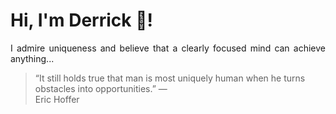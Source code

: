 # Hi, I'm Derrick 👋!
<p align="justify">I admire uniqueness and believe that a clearly focused mind can achieve anything...</p> 
<!-- #quote-start -->
<blockquote>&ldquo;It still holds true that man is most uniquely human when he turns obstacles into opportunities.&rdquo; &mdash; <footer>Eric Hoffer</footer></blockquote>
<!-- #quote-end -->
